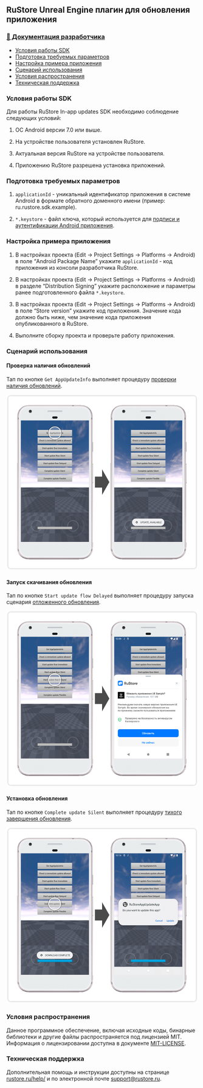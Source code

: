 ## RuStore Unreal Engine плагин для обновления приложения

### [🔗 Документация разработчика][10]

- [Условия работы SDK](#Условия-работы-SDK)
- [Подготовка требуемых параметров](#Подготовка-требуемых-параметров)
- [Настройка примера приложения](#Настройка-примера-приложения)
- [Сценарий использования](#Сценарий-использования)
- [Условия распространения](#Условия-распространения)
- [Техническая поддержка](#Техническая-поддержка)


### Условия работы SDK

Для работы RuStore In-app updates SDK необходимо соблюдение следующих условий:

1. ОС Android версии 7.0 или выше.

2. На устройстве пользователя установлен RuStore.

3. Актуальная версия RuStore на устройстве пользователя.

4. Приложению RuStore разрешена установка приложений.


### Подготовка требуемых параметров

1. `applicationId` - уникальный идентификатор приложения в системе Android в формате обратного доменного имени (пример: ru.rustore.sdk.example).

2. `*.keystore` - файл ключа, который используется для [подписи и аутентификации Android приложения](https://www.rustore.ru/help/developers/publishing-and-verifying-apps/app-publication/apk-signature/).


### Настройка примера приложения

1. В настройках проекта (Edit → Project Settings → Platforms → Android) в поле “Android Package Name” укажите `applicationId` - код приложения из консоли разработчика RuStore.

2. В настройках проекта (Edit → Project Settings → Platforms → Android) в разделе “Distribution Signing” укажите расположение и параметры ранее подготовленного файла `*.keystore`.

3. В настройках проекта (Edit → Project Settings → Platforms → Android) в поле “Store version” укажите код приложения. Значение кода должно быть ниже, чем значение кода приложения опубликованного в RuStore.

4. Выполните сборку проекта и проверьте работу приложения.


### Сценарий использования

#### Проверка наличия обновлений

Тап по кнопке `Get AppUpdateInfo` выполняет процедуру [проверки наличия обновлений][20].

![Проверка наличия обновлений](images/01_get_app_update_info.png)


#### Запуск скачивания обновления

Тап по кнопке `Start update flow Delayed` выполняет процедуру запуска сценария [отложенного обновления][30].

![Запуск скачивания обновления](images/02_start_update_flow_delayed.png)


#### Установка обновления

Тап по кнопке `Complete update Silent` выполняет процедуру [тихого завершения обновления][40].

![Установка обновления](images/03_complete_update.png)


### Условия распространения

Данное программное обеспечение, включая исходные коды, бинарные библиотеки и другие файлы распространяется под лицензией MIT. Информация о лицензировании доступна в документе [MIT-LICENSE](MIT-LICENSE.txt).


### Техническая поддержка

Дополнительная помощь и инструкции доступны на странице [rustore.ru/help/](https://www.rustore.ru/help/) и по электронной почте [support@rustore.ru](mailto:support@rustore.ru).

[10]: https://www.rustore.ru/help/sdk/updates/unreal/8-0-0
[20]: https://www.rustore.ru/help/sdk/updates/unreal/8-0-0#checkavailable
[30]: https://www.rustore.ru/help/sdk/updates/unreal/8-0-0#scenariodelayedupdate
[40]: https://www.rustore.ru/help/sdk/updates/unreal/8-0-0#installupdatesilent

